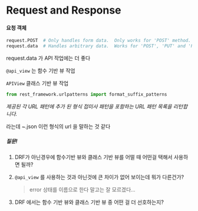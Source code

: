 # Request and Response

#### 요청 객체

~~~python
request.POST  # Only handles form data.  Only works for 'POST' method.
request.data  # Handles arbitrary data.  Works for 'POST', 'PUT' and 'PATCH' methods.
~~~

request.data 가 API 작업에는 더 좋다



`@api_view` 는 함수 기반 뷰 작업

`APIView` 클래스 기반 뷰 작업



```python
from rest_framework.urlpatterns import format_suffix_patterns
```

*제공된 각 URL 패턴에 추가 된 형식 접미사 패턴을 포함하는 URL 패턴 목록을 리턴합니다.*

라는데 ~.json 이런 형식의 url 을 말하는 것 같다



##### 질문!

1. DRF가 아닌경우에 함수기반 뷰와 클래스 기반 뷰를 어떨 때 어떤걸 택해서 사용하면 될까?

2. `@api_view` 를 사용하는 것과 아닌것에 큰 차이가 없어 보이는데 뭐가 다른건가?

   > error 상태를 이름으로 한다 말고는 잘 모르겠다...

3. DRF 에서는 함수 기반 뷰와 클래스 기반 뷰 중 어떤 걸 더 선호하는지?

